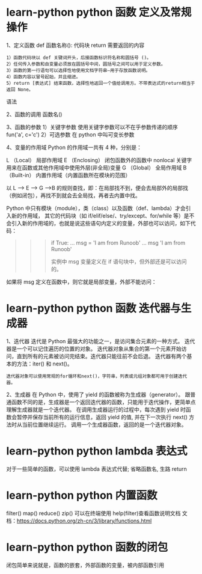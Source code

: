 # learn-python python 函数 定义及常规操作

1、定义函数
def 函数名称():
代码块
return 需要返回的内容

    1）函数代码块以 def 关键词开头，后接函数标识符名称和圆括号 ()。
    2）任何传入参数和自变量必须放在圆括号中间，圆括号之间可以用于定义参数。
    3）函数的第一行语句可以选择性地使用文档字符串—用于存放函数说明。
    4）函数内容以冒号起始，并且缩进。
    5）return [表达式] 结束函数，选择性地返回一个值给调用方。不带表达式的return相当于返回 None。

语法

2、函数的调用
函数名()

3、函数的参数
1）关键字参数 使用关键字参数可以不在乎参数传递的顺序 fun('a', c='c')
2）可选参数 在 python 中叫可变长参数

4、变量的作用域
Python 的作用域一共有 4 种，分别是：

L （Local） 局部作用域
E （Enclosing） 闭包函数外的函数中 nonlocal 关键字用来在函数或其他作用域中使用外层(非全局)变量
G （Global） 全局作用域
B （Built-in） 内置作用域（内置函数所在模块的范围）

以 L –> E –> G –>B 的规则查找，即：在局部找不到，便会去局部外的局部找（例如闭包），再找不到就会去全局找，再者去内置中找。

Python 中只有模块（module），类（class）以及函数（def、lambda）才会引入新的作用域，
其它的代码块（如 if/elif/else/、try/except、for/while 等）是不会引入新的作用域的，也就是说这些语句内定义的变量，外部也可以访问，如下代码：

> > > if True:
> > > ... msg = 'I am from Runoob'
> > > ...
> > > msg
> > > 'I am from Runoob'
> > >
> > > 实例中 msg 变量定义在 if 语句块中，但外部还是可以访问的。

如果将 msg 定义在函数中，则它就是局部变量，外部不能访问：

# learn-python python 函数 迭代器与生成器

1、迭代器
迭代是 Python 最强大的功能之一，是访问集合元素的一种方式。
迭代器是一个可以记住遍历的位置的对象。
迭代器对象从集合的第一个元素开始访问，直到所有的元素被访问完结束。迭代器只能往前不会后退。
迭代器有两个基本的方法：iter() 和 next()。

    迭代器对象可以使用常规的for循环和next()，字符串，列表或元组对象都可用于创建迭代器。

2、生成器
在 Python 中，使用了 yield 的函数被称为生成器（generator）。
跟普通函数不同的是，生成器是一个返回迭代器的函数，只能用于迭代操作，更简单点理解生成器就是一个迭代器。
在调用生成器运行的过程中，每次遇到 yield 时函数会暂停并保存当前所有的运行信息，返回 yield 的值, 并在下一次执行 next() 方法时从当前位置继续运行。
调用一个生成器函数，返回的是一个迭代器对象。

# learn-python python lambda 表达式

对于一些简单的函数，可以使用 lambda 表达式代替; 省略函数名, 生路 return

# learn-python python 内置函数

filter() map() reduce() zip()
可以在终端使用 help(filter)查看函数说明文档
文档：https://docs.python.org/zh-cn/3/library/functions.html

# learn-python python 函数的闭包

闭包简单来说就是，函数的嵌套，外部函数的变量，被内部函数引用
